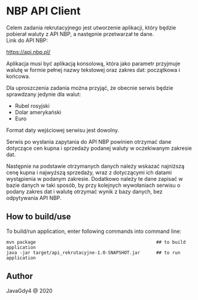 # NBP API Client

Celem zadania rekrutacyjnego jest utworzenie aplikacji, który będzie pobierał waluty z API NBP, a następnie przetwarzał te dane. </br>
Link do API NBP: </br>

https://api.nbp.pl/ 

Aplikacja musi być aplikacją konsolową, która jako parametr przyjmuje walutę w formie pełnej nazwy tekstowej oraz zakres dat: początkowa i końcowa. 

Dla uproszczenia zadania można przyjąć, że obecnie serwis będzie sprawdzany jedynie dla walut:

- Rubel rosyjski
- Dolar amerykański
- Euro

Format daty wejściowej serwisu jest dowolny.

Serwis po wysłania zapytania do API NBP powinien otrzymać dane dotyczące cen kupna i sprzedaży podanej waluty w oczekiwanym zakresie dat.

Następnie na podstawie otrzymanych danych należy wskazać najniższą cenę kupna i najwyższą sprzedaży, wraz z dotyczącymi ich datami wystąpienia w podanym zakresie. Dodatkowo należy te dane zapisać w bazie danych w taki sposób, by przy kolejnych wywołaniach serwisu o podany zakres dat i walutę otrzymać wynik z bazy danych, bez odpytywania API NBP.

## How to build/use

To build/run application, enter following commands into command line:
```
mvn package                                             ## to build application
java -jar target/api_rekrutacyjne-1.0-SNAPSHOT.jar      ## to run application
```
## Author
JavaGdy4 @ 2020